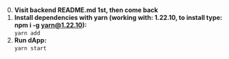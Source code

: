 ### 
0. **Visit backend README.md 1st, then come back**
1. **Install dependencies with yarn (working with: 1.22.10, to install type: npm i -g yarn@1.22.10):**
</br>```yarn add```
2. **Run dApp:**
</br>```yarn start```
